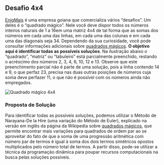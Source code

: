 ## Desafio 4x4

[EnigMais](https://www.enigmais.com.br/) é uma empresa goiana que comercializa vários “desafios”. Um deles é o “quadrado mágico”. Nele você deve dispor todos os números inteiros naturais de 1 a 16em uma matriz 4x4 de tal forma que as somas dos números em cada uma das linhas, em cada uma das colunas e em cada uma das diagonais seja 34. Dependendo da sua curiosidade, você pode consultar informações adicionais sobre [quadrados mágicos](https://pt.wikipedia.org/wiki/Quadrado_m%C3%A1gico). **O objetivo aqui é identificar todas as possíveis soluções**. Na ilustração abaixo o “quadrado”, “matriz” ou “tabuleiro” está parcialmente preenchido, restando o acréscimo dos números 2, 3, 4, 6, 10, 12 e 13. Observe que este preenchimento parcial não é parte de uma solução, pois a linha contendo 14 e 9, o que perfaz 23, precisa nas duas outras posições de números cuja soma deve perfazer 11, o que não é possível com os números ainda não empregados.

![Quadrado mágico 4x4](/assets/images/4x4.png)

### Proposta de Solução

Para identificar todas as possíveis soluções, podemos utilizar o Método de Narayana-De la Hire (uma variação do Método de Euler), explicado na versão em inglês da página da Wikipedia sobre [quadrados mágicos](https://en.wikipedia.org/wiki/Magic_square), que permite encontrar mais variações para quadrados de ordem par ao se aproveitar do fato de que a soma de uma progressão aritmética com número par de termos é igual à soma dos dois termos simétricos opostos multiplicados pelo número total de termos. A partir disso, pode-se utilizar a técnica da programação dinâmica para poupar recursos computacionais na busca pelas soluções possíveis.


